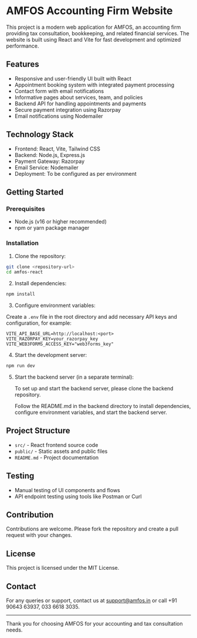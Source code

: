 # AMFOS Accounting Firm Website

This project is a modern web application for AMFOS, an accounting firm providing tax consultation, bookkeeping, and related financial services. The website is built using React and Vite for fast development and optimized performance.

## Features

- Responsive and user-friendly UI built with React
- Appointment booking system with integrated payment processing
- Contact form with email notifications
- Informative pages about services, team, and policies
- Backend API for handling appointments and payments
- Secure payment integration using Razorpay
- Email notifications using Nodemailer

## Technology Stack

- Frontend: React, Vite, Tailwind CSS
- Backend: Node.js, Express.js
- Payment Gateway: Razorpay
- Email Service: Nodemailer
- Deployment: To be configured as per environment

## Getting Started

### Prerequisites

- Node.js (v16 or higher recommended)
- npm or yarn package manager

### Installation

1. Clone the repository:

```bash
git clone <repository-url>
cd amfos-react
```

2. Install dependencies:

```bash
npm install
```

3. Configure environment variables:

Create a `.env` file in the root directory and add necessary API keys and configuration, for example:

```
VITE_API_BASE_URL=http://localhost:<port>
VITE_RAZORPAY_KEY=your_razorpay_key
VITE_WEB3FORMS_ACCESS_KEY="web3forms_key"
```

4. Start the development server:

```bash
npm run dev
```

5. Start the backend server (in a separate terminal):

   To set up and start the backend server, please clone the backend repository.

   Follow the README.md in the backend directory to install dependencies, configure environment variables, and start the backend server.


## Project Structure

- `src/` - React frontend source code
- `public/` - Static assets and public files
- `README.md` - Project documentation

## Testing

- Manual testing of UI components and flows
- API endpoint testing using tools like Postman or Curl

## Contribution

Contributions are welcome. Please fork the repository and create a pull request with your changes.

## License

This project is licensed under the MIT License.

## Contact

For any queries or support, contact us at support@amfos.in or call +91 90643 63937, 033 6618 3035.

---

Thank you for choosing AMFOS for your accounting and tax consultation needs.
